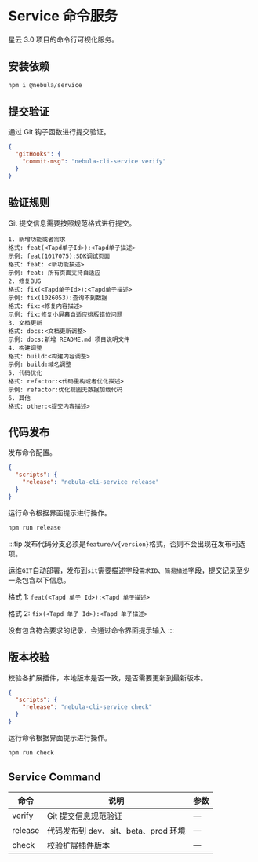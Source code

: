 # Service 命令服务

星云 3.0 项目的命令行可视化服务。

## 安装依赖

```bash
npm i @nebula/service
```

## 提交验证

通过 Git 钩子函数进行提交验证。

```json
{
  "gitHooks": {
    "commit-msg": "nebula-cli-service verify"
  }
}
```

## 验证规则

Git 提交信息需要按照规范格式进行提交。

```text
1. 新增功能或者需求
格式: feat(<Tapd单子Id>):<Tapd单子描述>
示例: feat(1017075):SDK调试页面
格式: feat: <新功能描述>
示例: feat: 所有页面支持自适应
2. 修复BUG
格式: fix(<Tapd单子Id>):<Tapd单子描述>
示例: fix(1026053):查询不到数据
格式: fix:<修复内容描述>
示例: fix:修复小屏幕自适应排版错位问题
3. 文档更新
格式: docs:<文档更新调整>
示例: docs:新增 README.md 项目说明文件
4. 构建调整
格式: build:<构建内容调整>
示例: build:域名调整
5. 代码优化
格式: refactor:<代码重构或者优化描述>
示例: refactor:优化视图无数据加载代码
6. 其他
格式: other:<提交内容描述>
```

## 代码发布

发布命令配置。

```json
{
  "scripts": {
    "release": "nebula-cli-service release"
  }
}
```

运行命令根据界面提示进行操作。

```bash
npm run release
```

:::tip
发布代码分支必须是`feature/v{version}`格式，否则不会出现在发布可选项。

运维`GIT`自动部署，发布到`sit`需要描述字段`需求ID`、`简易描述`字段，提交记录至少一条包含以下信息。

格式 1: `feat(<Tapd 单子 Id>):<Tapd 单子描述>`

格式 2: `fix(<Tapd 单子 Id>):<Tapd 单子描述>`

没有包含符合要求的记录，会通过命令界面提示输入
:::

## 版本校验

校验各扩展插件，本地版本是否一致，是否需要更新到最新版本。

```json
{
  "scripts": {
    "release": "nebula-cli-service check"
  }
}
```

运行命令根据界面提示进行操作。

```bash
npm run check
```

## Service Command

| 命令    | 说明                                 | 参数 |
| ------- | ------------------------------------ | ---- |
| verify  | Git 提交信息规范验证                 | —    |
| release | 代码发布到 dev、sit、beta、prod 环境 | —    |
| check   | 校验扩展插件版本                     | —    |
